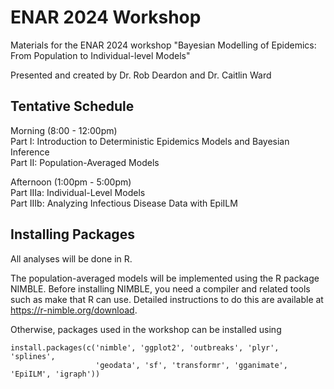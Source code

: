 # ENAR 2024 Workshop 

Materials for the ENAR 2024 workshop "Bayesian Modelling of Epidemics: From Population to Individual-level Models"

Presented and created by Dr. Rob Deardon and Dr. Caitlin Ward

## Tentative Schedule

Morning (8:00 - 12:00pm)  
Part I: Introduction to Deterministic Epidemics Models and Bayesian Inference  
Part II: Population-Averaged Models  

Afternoon (1:00pm - 5:00pm)  
Part IIIa: Individual-Level Models  
Part IIIb: Analyzing Infectious Disease Data with EpiILM  


## Installing Packages

All analyses will be done in R. 

The population-averaged models will be implemented using the R package NIMBLE. Before installing NIMBLE, you need a compiler and related tools such as make that R can use. Detailed instructions to do this are available at https://r-nimble.org/download.

Otherwise, packages used in the workshop can be installed using 

```
install.packages(c('nimble', 'ggplot2', 'outbreaks', 'plyr', 'splines', 
                   'geodata', 'sf', 'transformr', 'gganimate', 'EpiILM', 'igraph'))
```

